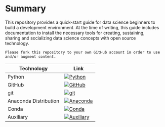 # Summary

This repository provides a quick-start guide for data science beginners to build a development environment. At the time of writing, this guide includes documentation to install the necessary tools for creating, sustaining, sharing and socializing data science concepts with open source technology.


`Please fork this repository to your own GitHub account in order to use and/or augment content.`


Technology | Link
--- | ---
Python | [![Python](https://github.com/GarrettEichhorn/development_environment/tree/master/00%20-%20tech-ecosystem/Images/python.png)](https://github.com/GarrettEichhorn/development_environment/blob/master/00%20-%20tech-ecosystem/01%20-%20Python_Installation.md)
GitHub | [![GitHub](https://github.com/GarrettEichhorn/development_environment/tree/master/00%20-%20tech-ecosystem/Images/GitHub.png)](https://github.com/GarrettEichhorn/development_environment/blob/master/00%20-%20tech-ecosystem/02%20-%20GitHub_Installation.md)
git | [![git](https://github.com/GarrettEichhorn/development_environment/tree/master/00%20-%20tech-ecosystem/Images/git.png)](https://github.com/GarrettEichhorn/development_environment/blob/master/00%20-%20tech-ecosystem/03%20-%20git_Installation.md)
Anaconda Distribution | [![Anaconda](https://github.com/GarrettEichhorn/development_environment/tree/master/00%20-%20tech-ecosystem/Images/Images/Anaconda.png)](https://github.com/GarrettEichhorn/development_environment/blob/master/00%20-%20tech-ecosystem/05%20-%20Anaconda_Installation.md)
Conda | [![Conda](https://github.com/GarrettEichhorn/development_environment/tree/master/00%20-%20tech-ecosystem/Images/conda.png)](https://github.com/GarrettEichhorn/development_environment/blob/master/00%20-%20tech-ecosystem/04%20-%20Conda_Installation.md)
Auxiliary | [![Auxiliary](https://github.com/GarrettEichhorn/development_environment/tree/master/00%20-%20tech-ecosystem/Images/atom.jpg)](https://github.com/GarrettEichhorn/development_environment/blob/master/00%20-%20tech-ecosystem/06%20-%20Auxiliary_Installation.md)
